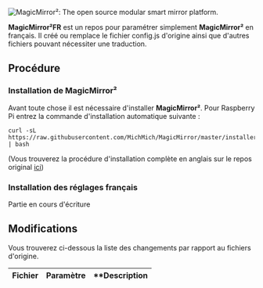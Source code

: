 ![MagicMirror²: The open source modular smart mirror platform. ](https://github.com/MichMich/MagicMirror/blob/master/.github/header.png)

**MagicMirror²FR** est un repos pour paramétrer simplement **MagicMirror²** en français. Il créé ou remplace le fichier config.js d'origine ainsi que d'autres fichiers pouvant nécessiter une traduction.

## Procédure

### Installation de MagicMirror²
Avant toute chose il est nécessaire d'installer **MagicMirror²**. Pour Raspberry Pi entrez la commande d'installation automatique suivante :
````
curl -sL https://raw.githubusercontent.com/MichMich/MagicMirror/master/installers/raspberry.sh | bash
````

(Vous trouverez la procédure d'installation complète en anglais sur le repos original [ici](https://github.com/MichMich/MagicMirror))

### Installation des réglages français
Partie en cours d'écriture

## Modifications

Vous trouverez ci-dessous la liste des changements par rapport au fichiers d'origine.

| **Fichier** | **Paramètre** | **Description |
| --- | --- | --- |
